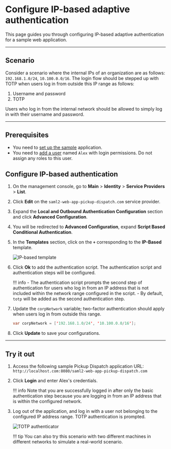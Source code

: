 # Configure IP-based adaptive authentication

This page guides you through configuring IP-based adaptive authentication for a sample web application.

----

## Scenario

Consider a scenario where the internal IPs of an organization are as follows: `192.168.1.0/24`, `10.100.0.0/16`. The login flow should be stepped up with TOTP when users log in from outside this IP range as follows:

1. Username and password
2. TOTP

Users who log in from the internal network should be allowed to simply log in with their username and password.

----

## Prerequisites

- You need to [set up the sample]({{base_path}}/adaptive-auth/adaptive-auth-overview/#set-up-the-sample) application.
- You need to [add a user]({{base_path}}/guides/identity-lifecycles/admin-creation-workflow/) named `Alex` with login permissions. Do not assign any roles to this user.

## Configure IP-based authentication

1. On the management console, go to **Main** > **Identity** > **Service Providers** > **List**.

2. Click **Edit** on the `saml2-web-app-pickup-dispatch.com` service provider.

3. Expand the **Local and Outbound Authentication Configuration** section and click **Advanced Configuration**.

4. You will be redirected to **Advanced Configuration**, expand **Script Based Conditional Authentication**.

5. In the **Templates** section, click on the **`+`** corresponding to the **IP-Based** template.

    ![IP-based template]({{base_path}}/assets/img/samples/ip-based-template.png)

6. Click **Ok** to add the authentication script. The authentication script and authentication steps will be configured.

    !!! info
        - The authentication script prompts the second step of authentication for users who log in from an IP address that is not included within the network range configured in the script.
        - By default, `totp` will be added as the second authentication step.

7. Update the `corpNetwork` variable; two-factor authentication should apply when users log in from outside this range.

    ``` java
    var corpNetwork = ['192.168.1.0/24', '10.100.0.0/16'];
    ```

8. Click **Update** to save your configurations.

----

## Try it out

1. Access the following sample Pickup Dispatch application URL: `http://localhost.com:8080/saml2-web-app-pickup-dispatch.com`

2. Click **Login** and enter Alex's credentials.

    !!! info
        Note that you are successfully logged in after only the basic authentication step because you are logging in from an IP address that is within the configured network.

3. Log out of the application, and log in with a user not belonging to the configured IP address range. TOTP authentication is prompted.

    ![TOTP authenticator]({{base_path}}/assets/img/samples/totp-code-verification.png)

    !!! tip
        You can also try this scenario with two different machines
        in different networks to simulate a real-world scenario.
